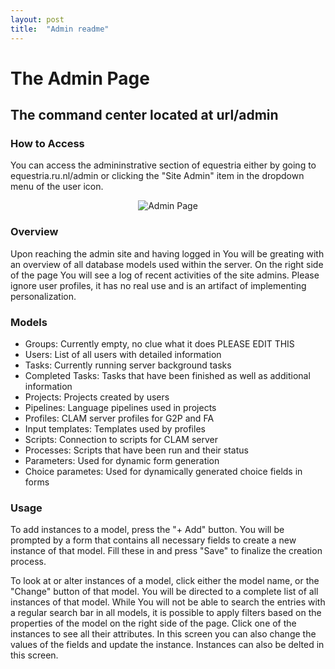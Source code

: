 ```yaml
---
layout: post
title:  "Admin readme"
---
```

# The Admin Page
## The command center located at url/admin

### How to Access

You can access the admininstrative section of equestria either by going to equestria.ru.nl/admin or clicking the "Site Admin" item in the dropdown menu of the user icon.

<p align="center">
  <img src="https://github.com/GipHouse/CLST-2020/blob/master/wikiImage/AdminOverview.png" alt="Admin Page">
</p>

### Overview

Upon reaching the admin site and having logged in You will be greating with an overview of all database models used within the server.
On the right side of the page You will see a log of recent activities of the site admins.
Please ignore user profiles, it has no real use and is an artifact of implementing personalization.

### Models

* Groups: Currently empty, no clue what it does PLEASE EDIT THIS
* Users: List of all users with detailed information
* Tasks: Currently running server background tasks
* Completed Tasks: Tasks that have been finished as well as additional information
* Projects: Projects created by users
* Pipelines: Language pipelines used in projects
* Profiles: CLAM server profiles for G2P and FA
* Input templates: Templates used by profiles
* Scripts: Connection to scripts for CLAM server
* Processes: Scripts that have been run and their status
* Parameters: Used for dynamic form generation
* Choice parametes: Used for dynamically generated choice fields in forms

### Usage

To add instances to a model, press the "+ Add" button. You will be prompted by a form that contains all necessary fields to create a new instance of that model. Fill these in and press "Save" to finalize the creation process.

To look at or alter instances of a model, click either the model name, or the "Change" button of that model. You will be directed to a complete list of all instances of that model.
While You will not be able to search the entries with a regular search bar in all models, it is possible to apply filters based on the properties of the model on the right side of the page.
Click one of the instances to see all their attributes. In this screen you can also change the values of the fields and update the instance. Instances can also be delted in this screen.
